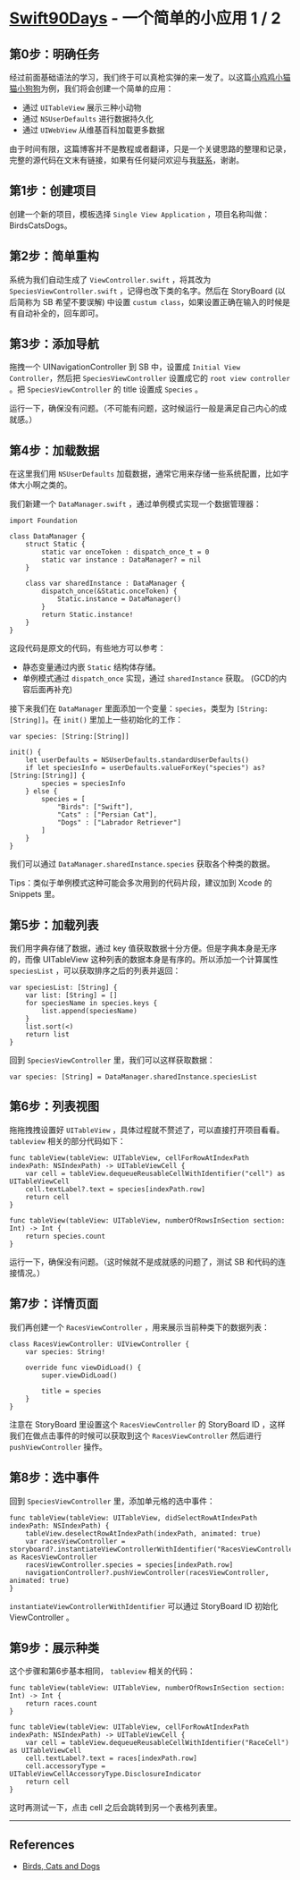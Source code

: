 # [Swift90Days](https://github.com/callmewhy/Swift90Days) - 一个简单的小应用 1 / 2


## 第0步：明确任务

经过前面基础语法的学习，我们终于可以真枪实弹的来一发了。以这篇[小鸡鸡小猫猫小狗狗](http://www.weheartswift.com/birds-cats-dogs/)为例，我们将会创建一个简单的应用：

- 通过 `UITableView` 展示三种小动物
- 通过 `NSUserDefaults` 进行数据持久化
- 通过 `UIWebView` 从维基百科加载更多数据

由于时间有限，这篇博客并不是教程或者翻译，只是一个关键思路的整理和记录，完整的源代码在文末有链接，如果有任何疑问欢迎与我[联系](mailto:whywanghai@gmail.com)，谢谢。

## 第1步：创建项目

创建一个新的项目，模板选择 `Single View Application` ，项目名称叫做：BirdsCatsDogs。

## 第2步：简单重构

系统为我们自动生成了 `ViewController.swift` ，将其改为`SpeciesViewController.swift` ，记得也改下类的名字。然后在 StoryBoard (以后简称为 SB 希望不要误解) 中设置 `custum class`，如果设置正确在输入的时候是有自动补全的，回车即可。

## 第3步：添加导航

拖拽一个 UINavigationController 到 SB 中，设置成 `Initial View Controller`，然后把 `SpeciesViewController` 设置成它的 `root view controller` 。把 `SpeciesViewController` 的 title 设置成 `Species` 。

运行一下，确保没有问题。（不可能有问题，这时候运行一般是满足自己内心的成就感。）

## 第4步：加载数据

在这里我们用 `NSUserDefaults` 加载数据，通常它用来存储一些系统配置，比如字体大小啊之类的。

我们新建一个 `DataManager.swift` ，通过单例模式实现一个数据管理器：

    import Foundation

    class DataManager {
        struct Static {
            static var onceToken : dispatch_once_t = 0
            static var instance : DataManager? = nil
        }
        
        class var sharedInstance : DataManager {
            dispatch_once(&Static.onceToken) {
                Static.instance = DataManager()
            }
            return Static.instance!
        }
    }

这段代码是原文的代码，有些地方可以参考：

- 静态变量通过内嵌 `Static` 结构体存储。
- 单例模式通过 `dispatch_once` 实现，通过 `sharedInstance` 获取。 (GCD的内容后面再补充)

接下来我们在 `DataManager` 里面添加一个变量：`species`，类型为 `[String:[String]]`。在 `init()` 里加上一些初始化的工作：

    var species: [String:[String]]
    
    init() {
        let userDefaults = NSUserDefaults.standardUserDefaults()
        if let speciesInfo = userDefaults.valueForKey("species") as? [String:[String]] {
            species = speciesInfo
        } else {
            species = [
                "Birds": ["Swift"],
                "Cats" : ["Persian Cat"],
                "Dogs" : ["Labrador Retriever"]
            ]
        }
    }


我们可以通过 `DataManager.sharedInstance.species` 获取各个种类的数据。

Tips：类似于单例模式这种可能会多次用到的代码片段，建议加到 Xcode 的 Snippets 里。


## 第5步：加载列表

我们用字典存储了数据，通过 key 值获取数据十分方便。但是字典本身是无序的，而像 UITableView 这种列表的数据本身是有序的。所以添加一个计算属性 `speciesList` ，可以获取排序之后的列表并返回：

    
    var speciesList: [String] {
        var list: [String] = []
        for speciesName in species.keys {
            list.append(speciesName)
        }
        list.sort(<)
        return list
    }

回到 `SpeciesViewController`  里，我们可以这样获取数据：

    var species: [String] = DataManager.sharedInstance.speciesList

## 第6步：列表视图

拖拖拽拽设置好 `UITableView` ，具体过程就不赘述了，可以直接打开项目看看。`tableview` 相关的部分代码如下：

    func tableView(tableView: UITableView, cellForRowAtIndexPath indexPath: NSIndexPath) -> UITableViewCell {
        var cell = tableView.dequeueReusableCellWithIdentifier("cell") as UITableViewCell
        cell.textLabel?.text = species[indexPath.row]
        return cell
    }

    func tableView(tableView: UITableView, numberOfRowsInSection section: Int) -> Int {
        return species.count
    }

运行一下，确保没有问题。（这时候就不是成就感的问题了，测试 SB 和代码的连接情况。）

## 第7步：详情页面

我们再创建一个 `RacesViewController` ，用来展示当前种类下的数据列表：

    class RacesViewController: UIViewController {
        var species: String!

        override func viewDidLoad() {
            super.viewDidLoad()

            title = species
        }
    }

注意在 StoryBoard 里设置这个 `RacesViewController` 的 StoryBoard ID ，这样我们在做点击事件的时候可以获取到这个 `RacesViewController` 然后进行 `pushViewController` 操作。

## 第8步：选中事件

回到 `SpeciesViewController` 里，添加单元格的选中事件：

    func tableView(tableView: UITableView, didSelectRowAtIndexPath indexPath: NSIndexPath) {
        tableView.deselectRowAtIndexPath(indexPath, animated: true)
        var racesViewController = storyboard?.instantiateViewControllerWithIdentifier("RacesViewController") as RacesViewController
        racesViewController.species = species[indexPath.row]
        navigationController?.pushViewController(racesViewController, animated: true)
    }

`instantiateViewControllerWithIdentifier` 可以通过 StoryBoard ID 初始化 ViewController 。

## 第9步：展示种类

这个步骤和第6步基本相同， `tableview` 相关的代码：

    func tableView(tableView: UITableView, numberOfRowsInSection section: Int) -> Int {
        return races.count
    }
    
    func tableView(tableView: UITableView, cellForRowAtIndexPath indexPath: NSIndexPath) -> UITableViewCell {
        var cell = tableView.dequeueReusableCellWithIdentifier("RaceCell") as UITableViewCell
        cell.textLabel?.text = races[indexPath.row]
        cell.accessoryType = UITableViewCellAccessoryType.DisclosureIndicator
        return cell
    }

这时再测试一下，点击 cell 之后会跳转到另一个表格列表里。




*** 

## References

- [Birds, Cats and Dogs](http://www.weheartswift.com/birds-cats-dogs/)